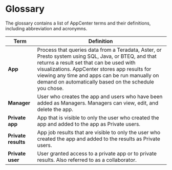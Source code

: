 # Glossary

The glossary contains a list of AppCenter terms and their definitions, including abbreviation and acronymns.

| Term                | Definition                      |
| ------              | -----------                     |
| **App**         | Process that queries data from a Teradata, Aster, or Presto system using SQL, Java, or BTEQ, and that returns a result set that can be used with visualizations. AppCenter stores app results for viewing any time and apps can be run manually on demand on automatically based on the schedule you chose.|
| **Manager**     | User who creates the app and users who have been added as Managers. Managers can view, edit, and delete the app.|
| **Private app** | App that is visible to only the user who created the app and added to the app as Private users.
| **Private results** | App job results that are visible to only the user who created the app and added to the results as Private users. |
|  **Private user** | User granted access to a private app or to private results. Also referred to as a collaborator.|

